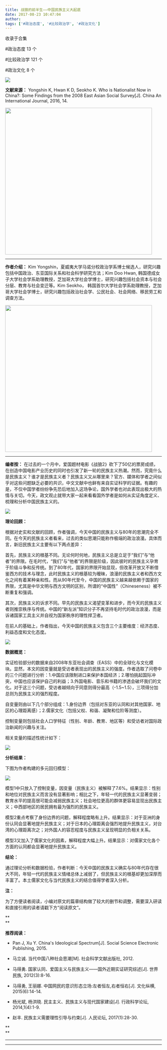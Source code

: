 ```yaml
---
title: 战狼的前半生——中国民族主义大起底
date: 2017-08-23 10:47:04
author: 
tags: ['#政治态度', '#比较政治学', '#政治文化']
---
```



收录于合集

#政治态度 13 个

#比较政治学 121 个

#政治文化 8 个

**<img src='/images/648/2.png' width='auto' />**

**文献来源：** Yongshin K, Hwan K D, Seokho K. Who is Nationalist Now in China?:
Some Findings from the 2008 East Asian Social Survey[J]. China An
International Journal, 2016, 14.

 **<img src='/images/648/3.png' width='472px' />**

 ****

 **作者介绍：** Kim Yongshin，夏威夷大学马诺分校政治学系博士候选人，研究兴趣包括中国政治、东亚国际关系和社会科学研究方法；Kim Doo
Hwan, 韩国德成女子大学社会学系助理教授，芝加哥大学社会学博士，研究兴趣包括社会资本与社会分层、教育与社会变迁等。Kim Seokho，
韩国首尔大学社会学系助理教授，芝加哥大学社会学博士，研究兴趣包括政治社会学、公民社会、社会网络、移民劳工和调查方法。

 **<img src='/images/648/4.png' width='472px' />**

 ****

 **编者按：**
在过去的一个月中，爱国题材电影《战狼2》砍下了50亿的票房成绩，在创造中国电影产业历史的同时也引发了新一轮的民族主义热潮。然而，究竟什么是民族主义？谁才是民族主义者？民族主义又从哪里来？官方、媒体和学者之间似乎对这些问题缺乏必要的共识，中文文献中也鲜有来自实证科学的证据。有趣的是，不仅中国学者纷纷争先恐后地加入这场争论，国外学者也对此表现出极大的热情与关切。今天，政文观止就带大家一起来看看国外学者是如何从实证角度定义、梳理和分析中国民族主义的。

 **<img src='/images/648/5.gif' width='auto' />**

  

 **理论回顾：**

根据对史实和文献的回顾，作者强调，今天中国的民族主义与80年的思潮完全不同。在今天的民族主义者看来，过去的类似思潮只能称作极端的政治浪漫。具体而言，新旧民族主义主要有以下两点差异：

首先，民族主义的根基不同。无论何时何地，民族主义总是立足于“我们”与“他者”的界限。在毛时代，“我们”与“他者”的界限是阶级，因此彼时的民族主义孕育于阶级斗争和反传统。到了80年代，国家的界限开始显现，但改革开放又不断借鉴西方的技术与理念，此时民族主义的根基较为暧昧，浪漫的民族主义者和西方文化之间有着某种亲和性。而从90年代至今，中国的民族主义越来越依赖于国家的界限，尤其是中华文明与西方文明的区别，所谓的“中国性”（Chineseness）被不断重复和强调。

其次，民族主义的诉求不同。早先的民族主义渴望变革和进步，而今天的民族主义者则推崇秩序与传统。中国的“新左派”知识分子不再坚持毛时代的政治浪漫，而是诉诸国家工具主义并自视为国家秩序的理性捍卫者。

在前人的基础上，作者指出，今天中国的民族主义包含三个主要维度：经济态度、利益态度和文化态度。

![](/images/648/6.jpeg)

**数据概览：**

实证检验部分的数据来自2008年东亚社会调查（EASS）中的全球化与文化模块。显然，本文的因变量就是受访者表现出的民族主义的强度。作者选取了问卷中的三个问题进行分析：1.中国应该限制进口来保护本国经济；2.哪怕挑起国际冲突，中国也应该保护自己的利益；3.外国电影、音乐和书籍的渗透会破坏我们的文化。对于这三个问题，受访者越倾向于同意则得分最高（-1.5~1.5），三项得分加总则为民族主义的强烈程度。

自变量则由以下几个部分组成：1.身份边界（包括对东亚的认同和对其他国家、地区的心理距离感）；2.儒家文化（包括父权、和谐、凝聚和位阶等测度）。

控制变量则包括社会人口学特征（性别、年龄、教育、地区等）和受访者对国际政治新闻的兴趣与关注。

相关变量的描述性统计如下：

![](/images/648/7.png)

 **分析结果：**

下图为作者构建的多元回归模型：

![](/images/648/8.png)

模型1中只放入了控制变量，因变量（民族主义）被解释了7.6%。结果显示：性别和地位对民族主义而言没有显著影响；相比之下，年轻一代的民族主义显著变弱；教育水平的提高很可能会减弱民族主义；社会地位更高的群体更容易显现出民族主义；中西部地区的居民拥有最为强烈的民族主义。

模型2重点考察了身份边界的问题，解释程度略有上升。结果显示：对于亚洲的身份认同会显著地提升民族主义；对于日本的心理距离会强烈地提升民族主义，对台湾的心理距离次之；对外国人的容忍程度与民族主义呈现明显的负相关关系。

模型3又加入了儒家文化的因素，解释程度大幅上升。结果显示：对儒家文化各个方面的认同都会显著地提升民族主义。

**结论：**

通过理论分析和数据检验，作者判断：今天中国的民族主义确实与80年代存在很大不同，年轻一代的民族主义情绪总体上减弱了，但民族主义的根基却更加深厚而丰富了。本土儒家文化与当代民族主义的结合值得学者深入分析。

**注：**

为了方便读者阅读，小编对原文的篇章结构做了较大的删节和调整，需要深入研读和直接引用的读者请戳下方“阅读原文”。

 **  
**

 **推荐阅读：**

  * Pan J, Xu Y. China's Ideological Spectrum[J]. Social Science Electronic Publishing, 2015.

  * 马立诚. 当代中国八种社会思潮[M]. 社会科学文献出版社, 2012.

  * 马得勇. 国家认同、爱国主义与民族主义——国外近期实证研究综述[J]. 世界民族, 2012(3):8-16.

  * 马得勇, 王丽娜. 中国网民的意识形态立场:左者恒左,右者恒右[J]. 文化纵横, 2015(6):14-14.

  * 杨光斌, 杨洪晓. 民主主义、民族主义与现代国家建设[J]. 行政科学论坛, 2014,1(4):1-9.

  * 赵丰. 民族主义需要理性引导与约束[J]. 人民论坛, 2017(1):28-30.

 **  
**  

 ****  

 ****  

